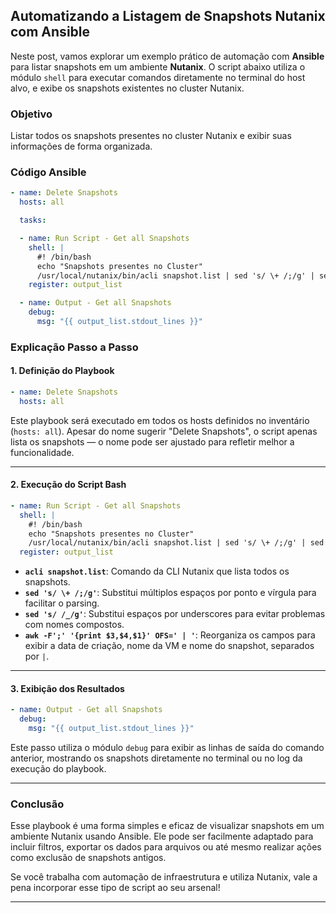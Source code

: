 ## Automatizando a Listagem de Snapshots Nutanix com Ansible

Neste post, vamos explorar um exemplo prático de automação com **Ansible** para listar snapshots em um ambiente **Nutanix**. O script abaixo utiliza o módulo `shell` para executar comandos diretamente no terminal do host alvo, e exibe os snapshots existentes no cluster Nutanix.

### Objetivo

Listar todos os snapshots presentes no cluster Nutanix e exibir suas informações de forma organizada.

### Código Ansible

```yaml
- name: Delete Snapshots
  hosts: all

  tasks:

  - name: Run Script - Get all Snapshots
    shell: |
      #! /bin/bash
      echo "Snapshots presentes no Cluster"
      /usr/local/nutanix/bin/acli snapshot.list | sed 's/ \+ /;/g' | sed 's/ /_/g' | awk -F';' '{print $3,$4,$1}' OFS=' | '
    register: output_list

  - name: Output - Get all Snapshots
    debug:
      msg: "{{ output_list.stdout_lines }}"
```

### Explicação Passo a Passo

#### 1. **Definição do Playbook**

```yaml
- name: Delete Snapshots
  hosts: all
```

Este playbook será executado em todos os hosts definidos no inventário (`hosts: all`). Apesar do nome sugerir "Delete Snapshots", o script apenas lista os snapshots — o nome pode ser ajustado para refletir melhor a funcionalidade.

***

#### 2. **Execução do Script Bash**

```yaml
- name: Run Script - Get all Snapshots
  shell: |
    #! /bin/bash
    echo "Snapshots presentes no Cluster"
    /usr/local/nutanix/bin/acli snapshot.list | sed 's/ \+ /;/g' | sed 's/ /_/g' | awk -F';' '{print $3,$4,$1}' OFS=' | '
  register: output_list
```

*   **`acli snapshot.list`**: Comando da CLI Nutanix que lista todos os snapshots.
*   **`sed 's/ \+ /;/g'`**: Substitui múltiplos espaços por ponto e vírgula para facilitar o parsing.
*   **`sed 's/ /_/g'`**: Substitui espaços por underscores para evitar problemas com nomes compostos.
*   **`awk -F';' '{print $3,$4,$1}' OFS=' | '`**: Reorganiza os campos para exibir a data de criação, nome da VM e nome do snapshot, separados por `|`.

***

#### 3. **Exibição dos Resultados**

```yaml
- name: Output - Get all Snapshots
  debug:
    msg: "{{ output_list.stdout_lines }}"
```

Este passo utiliza o módulo `debug` para exibir as linhas de saída do comando anterior, mostrando os snapshots diretamente no terminal ou no log da execução do playbook.

***

### Conclusão

Esse playbook é uma forma simples e eficaz de visualizar snapshots em um ambiente Nutanix usando Ansible. Ele pode ser facilmente adaptado para incluir filtros, exportar os dados para arquivos ou até mesmo realizar ações como exclusão de snapshots antigos.

Se você trabalha com automação de infraestrutura e utiliza Nutanix, vale a pena incorporar esse tipo de script ao seu arsenal!

***